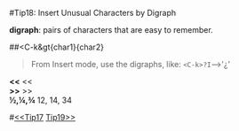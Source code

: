 #Tip18: Insert Unusual Characters by Digraph  
  
**digraph**: pairs of characters that are easy to remember.  
  
##&lt;C-k&gt{char1}{char2}  
>From Insert mode, use the digraphs, like: `<C-k>?I`-->'¿'  
  
**&lt;&lt;**	&lt;&lt;  
**&gt;&gt;**	&gt;&gt;  
**½,¼,¾**		12, 14, 34  
  
#[<<Tip17](tip17.md) [Tip19>>](tip19.md)
